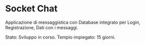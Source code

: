 # Socket Chat
Applicazione di messaggistica con Database integrato per Login, Registrazione, Dati con i messaggi.

Stato: Sviluppo in corso.
Tempio impiegato: 15 giorni.
